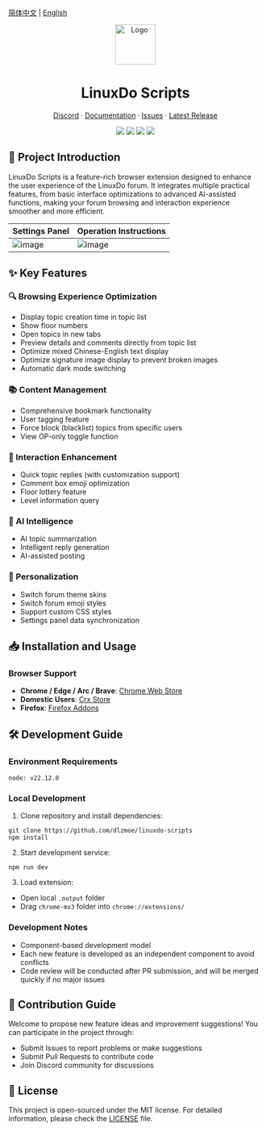 [简体中文](README.md) | [English](README_EN.md)

<div align="center">
  <a href="https://github.com/dlzmoe/linuxdo-scripts">
    <img src="https://github.com/dlzmoe/linuxdo-scripts/blob/main/public/icon/128.png?raw=true" alt="Logo" width="80" height="80">
  </a>

  <h1>LinuxDo Scripts</h1>

  <p>
    <a href="https://discord.gg/n2pErsD7Kg">Discord</a>
    ·
    <a href="https://linuxdo-scripts.zishu.me">Documentation</a>
    ·
    <a href="https://github.com/dlzmoe/linuxdo-scripts/issues/new/choose">Issues</a>
    ·
    <a href="https://github.com/dlzmoe/linuxdo-scripts/releases/latest">Latest Release</a>
  </p>

  <p>
    <img src="https://img.shields.io/github/v/release/dlzmoe/linuxdo-scripts?style=flat&label=LinuxDo Scripts&labelColor=%235D5D5D&color=%23E97435">
    <img src="https://img.shields.io/github/stars/dlzmoe/linuxdo-scripts?style=flat&label=Github%20Stars">
    <img src="https://img.shields.io/chrome-web-store/users/fbgblmjbeebanackldpbmpacppflgmlj?style=flat&label=Chrome%20Web%20Store">
    <img src="https://img.shields.io/github/license/dlzmoe/linuxdo-scripts?style=flat&">
  </p>
</div>

## 📖 Project Introduction

LinuxDo Scripts is a feature-rich browser extension designed to enhance the user experience of the LinuxDo forum. It integrates multiple practical features, from basic interface optimizations to advanced AI-assisted functions, making your forum browsing and interaction experience smoother and more efficient.

| Settings Panel                                                                            | Operation Instructions                                                                    |
| ----------------------------------------------------------------------------------------- | ----------------------------------------------------------------------------------------- |
| ![image](https://github.com/user-attachments/assets/8824696c-f2d4-4cfd-8273-901a3d007a39) | ![image](https://github.com/user-attachments/assets/a052a816-3209-4e3d-ba5d-252b6518bf55) |

## ✨ Key Features

### 🔍 Browsing Experience Optimization
- Display topic creation time in topic list
- Show floor numbers
- Open topics in new tabs
- Preview details and comments directly from topic list
- Optimize mixed Chinese-English text display
- Optimize signature image display to prevent broken images
- Automatic dark mode switching

### 📚 Content Management
- Comprehensive bookmark functionality
- User tagging feature
- Force block (blacklist) topics from specific users
- View OP-only toggle function

### 💬 Interaction Enhancement
- Quick topic replies (with customization support)
- Comment box emoji optimization
- Floor lottery feature
- Level information query

### 🤖 AI Intelligence
- AI topic summarization
- Intelligent reply generation
- AI-assisted posting

### 🎨 Personalization
- Switch forum theme skins
- Switch forum emoji styles
- Support custom CSS styles
- Settings panel data synchronization

## 📥 Installation and Usage

### Browser Support
- **Chrome / Edge / Arc / Brave**: [Chrome Web Store](https://chromewebstore.google.com/detail/fbgblmjbeebanackldpbmpacppflgmlj)
- **Domestic Users**: [Crx Store](https://www.crxsoso.com/webstore/detail/fbgblmjbeebanackldpbmpacppflgmlj)
- **Firefox**: [Firefox Addons](https://addons.mozilla.org/zh-CN/firefox/addon/linux_do-scripts/)

## 🛠️ Development Guide

### Environment Requirements
```
node: v22.12.0
```

### Local Development
1. Clone repository and install dependencies:
```shell
git clone https://github.com/dlzmoe/linuxdo-scripts
npm install
```

2. Start development service:
```shell
npm run dev
```

3. Load extension:
- Open local `.output` folder
- Drag `chrome-mv3` folder into `chrome://extensions/`

### Development Notes
- Component-based development model
- Each new feature is developed as an independent component to avoid conflicts
- Code review will be conducted after PR submission, and will be merged quickly if no major issues

## 🤝 Contribution Guide

Welcome to propose new feature ideas and improvement suggestions! You can participate in the project through:
- Submit Issues to report problems or make suggestions
- Submit Pull Requests to contribute code
- Join Discord community for discussions

## 📄 License

This project is open-sourced under the MIT license. For detailed information, please check the [LICENSE](LICENSE) file.